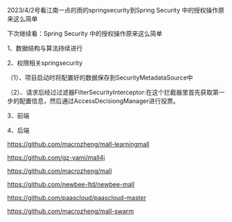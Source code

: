 2023/4/2号看江南一点的雨的springsecurity到Spring Security 中的授权操作原来这么简单

下次继续看：Spring Security 中的授权操作原来这么简单





1、数据结构与算法持续进行

2、权限相关springsecurity

（1）、项目启动时将配置好的数据保存到SecurityMetadataSource中

（2）、请求后经过过滤器FilterSecurityInterceptor:在这个拦截器里首先获取第一步的配置信息，然后通过AccessDecisiongManager进行投票。

3、前端

4、后端

https://github.com/macrozheng/mall-learningmall

https://github.com/gz-yami/mall4j

https://github.com/macrozheng/mall

https://github.com/newbee-ltd/newbee-mall

https://github.com/paascloud/paascloud-master

https://github.com/macrozheng/mall-swarm

